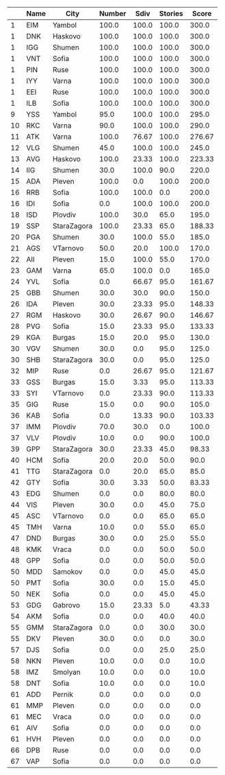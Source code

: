 | |Name|City|Number|Sdiv|Stories|Score|
|---|---|---|---|---|---|---|
|1|EIM|Yambol|100.0|100.0|100.0|300.0|
|1|DNK|Haskovo|100.0|100.0|100.0|300.0|
|1|IGG|Shumen|100.0|100.0|100.0|300.0|
|1|VNT|Sofia|100.0|100.0|100.0|300.0|
|1|PIN|Ruse|100.0|100.0|100.0|300.0|
|1|IYY|Varna|100.0|100.0|100.0|300.0|
|1|EEI|Ruse|100.0|100.0|100.0|300.0|
|1|ILB|Sofia|100.0|100.0|100.0|300.0|
|9|YSS|Yambol|95.0|100.0|100.0|295.0|
|10|RKC|Varna|90.0|100.0|100.0|290.0|
|11|ATK|Varna|100.0|76.67|100.0|276.67|
|12|VLG|Shumen|45.0|100.0|100.0|245.0|
|13|AVG|Haskovo|100.0|23.33|100.0|223.33|
|14|IIG|Shumen|30.0|100.0|90.0|220.0|
|15|ADA|Pleven|100.0|0.0|100.0|200.0|
|16|RRB|Sofia|100.0|100.0|0.0|200.0|
|16|IDI|Sofia|0.0|100.0|100.0|200.0|
|18|ISD|Plovdiv|100.0|30.0|65.0|195.0|
|19|SSP|StaraZagora|100.0|23.33|65.0|188.33|
|20|PGA|Shumen|30.0|100.0|55.0|185.0|
|21|AGS|VTarnovo|50.0|20.0|100.0|170.0|
|22|AII|Pleven|15.0|100.0|55.0|170.0|
|23|GAM|Varna|65.0|100.0|0.0|165.0|
|24|YVL|Sofia|0.0|66.67|95.0|161.67|
|25|GBB|Shumen|30.0|30.0|90.0|150.0|
|26|IDA|Pleven|30.0|23.33|95.0|148.33|
|27|RGM|Haskovo|30.0|26.67|90.0|146.67|
|28|PVG|Sofia|15.0|23.33|95.0|133.33|
|29|KGA|Burgas|15.0|20.0|95.0|130.0|
|30|VGV|Shumen|30.0|0.0|95.0|125.0|
|30|SHB|StaraZagora|30.0|0.0|95.0|125.0|
|32|MIP|Ruse|0.0|26.67|95.0|121.67|
|33|GSS|Burgas|15.0|3.33|95.0|113.33|
|33|SYI|VTarnovo|0.0|23.33|90.0|113.33|
|35|GIG|Ruse|15.0|0.0|90.0|105.0|
|36|KAB|Sofia|0.0|13.33|90.0|103.33|
|37|IMM|Plovdiv|70.0|30.0|0.0|100.0|
|37|VLV|Plovdiv|10.0|0.0|90.0|100.0|
|39|GPP|StaraZagora|30.0|23.33|45.0|98.33|
|40|HCM|Sofia|20.0|20.0|50.0|90.0|
|41|TTG|StaraZagora|0.0|20.0|65.0|85.0|
|42|GTY|Sofia|30.0|3.33|50.0|83.33|
|43|EDG|Shumen|0.0|0.0|80.0|80.0|
|44|VIS|Pleven|30.0|0.0|45.0|75.0|
|45|ASC|VTarnovo|0.0|0.0|65.0|65.0|
|45|TMH|Varna|10.0|0.0|55.0|65.0|
|47|DND|Burgas|30.0|0.0|25.0|55.0|
|48|KMK|Vraca|0.0|0.0|50.0|50.0|
|48|GPP|Sofia|0.0|0.0|50.0|50.0|
|50|MDD|Samokov|0.0|0.0|45.0|45.0|
|50|PMT|Sofia|30.0|0.0|15.0|45.0|
|50|NEK|Sofia|0.0|0.0|45.0|45.0|
|53|GDG|Gabrovo|15.0|23.33|5.0|43.33|
|54|AKM|Sofia|0.0|0.0|40.0|40.0|
|55|GMM|StaraZagora|0.0|0.0|30.0|30.0|
|55|DKV|Pleven|30.0|0.0|0.0|30.0|
|57|DJS|Sofia|0.0|0.0|25.0|25.0|
|58|NKN|Pleven|10.0|0.0|0.0|10.0|
|58|IMZ|Smolyan|10.0|0.0|0.0|10.0|
|58|DNT|Sofia|10.0|0.0|0.0|10.0|
|61|ADD|Pernik|0.0|0.0|0.0|0.0|
|61|MMP|Pleven|0.0|0.0|0.0|0.0|
|61|MEC|Vraca|0.0|0.0|0.0|0.0|
|61|AIV|Sofia|0.0|0.0|0.0|0.0|
|61|HVH|Pleven|0.0|0.0|0.0|0.0|
|66|DPB|Ruse|0.0|0.0|0.0|0.0|
|67|VAP|Sofia|0.0|0.0|0.0|0.0|
